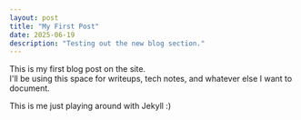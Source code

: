 ```yaml
---
layout: post
title: "My First Post"
date: 2025-06-19
description: "Testing out the new blog section."
---
```


This is my first blog post on the site.  
I'll be using this space for writeups, tech notes, and whatever else I want to document.

This is me just playing around with Jekyll :)